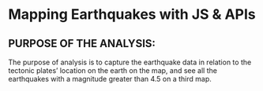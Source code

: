 # Mapping Earthquakes with JS & APIs

## PURPOSE OF THE ANALYSIS:

The purpose of analysis is to capture the earthquake data in relation to the tectonic plates’ location on the earth on the map, and see all the earthquakes with a magnitude greater than 4.5 on a third map.